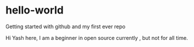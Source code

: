 # hello-world
Getting started with github and my first ever repo

Hi Yash here,
I am a beginner in open source currently , but not for all time.
